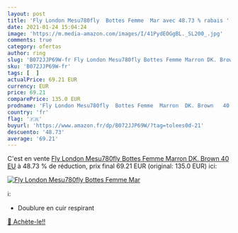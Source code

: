 ```yaml
---
layout: post
title: 'Fly London Mesu780fly  Bottes Femme  Mar avec 48.73 % rabais '
date: 2021-01-24 15:04:24
image: 'https://m.media-amazon.com/images/I/41PydEOGgBL._SL200_.jpg'
comments: true
category: ofertas
author: ring
slug: 'B072JJP69W-fr Fly London Mesu780fly Bottes Femme Marron DK. Brown 40 EU'
sku: 'B072JJP69W-fr'
tags: [  ]
actualPrice: 69.21 EUR
currency: EUR
price: 69.21
comparePrice: 135.0 EUR
prodname: 'Fly London Mesu780fly  Bottes Femme  Marron  DK. Brown   40 EU'
country: 'fr'
flag: '🇫🇷'
buyurl: 'https://www.amazon.fr/dp/B072JJP69W/?tag=tolees0d-21'
descuento: '48.73'
average: '69.21'
---
```


C'est en vente [Fly London Mesu780fly  Bottes Femme  Marron  DK. Brown   40 EU](https://www.amazon.fr/dp/B072JJP69W/?tag=tolees0d-21)  à  48.73 % de réduction, prix final  69.21 EUR (original: 135.0 EUR) ici:

[![Fly London Mesu780fly  Bottes Femme  Mar](https://m.media-amazon.com/images/I/41PydEOGgBL._SL200_.jpg)](https://www.amazon.fr/dp/B072JJP69W/?tag=tolees0d-21)

ℹ️:

- Doublure en cuir respirant

[🛒 Achète-le!!](https://www.amazon.fr/dp/B072JJP69W/?tag=tolees0d-21)
